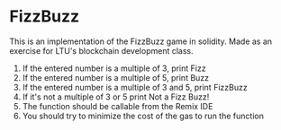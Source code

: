 # FizzBuzz
This is an implementation of the FizzBuzz game in solidity. Made as an exercise for LTU's blockchain development class.
1. If the entered number is a multiple of 3, print Fizz
2. If the entered number is a multiple of 5, print Buzz
3. If the entered number is a multiple of 3 and 5, print FizzBuzz
4. If it's not a multiple of 3 or 5 print Not a Fizz Buzz!
5. The function should be callable from the Remix IDE
6. You should try to minimize the cost of the gas to run the function
